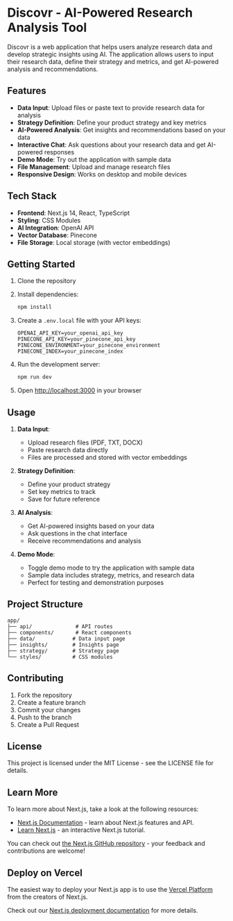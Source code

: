 # Discovr - AI-Powered Research Analysis Tool

Discovr is a web application that helps users analyze research data and develop strategic insights using AI. The application allows users to input their research data, define their strategy and metrics, and get AI-powered analysis and recommendations.

## Features

- **Data Input**: Upload files or paste text to provide research data for analysis
- **Strategy Definition**: Define your product strategy and key metrics
- **AI-Powered Analysis**: Get insights and recommendations based on your data
- **Interactive Chat**: Ask questions about your research data and get AI-powered responses
- **Demo Mode**: Try out the application with sample data
- **File Management**: Upload and manage research files
- **Responsive Design**: Works on desktop and mobile devices

## Tech Stack

- **Frontend**: Next.js 14, React, TypeScript
- **Styling**: CSS Modules
- **AI Integration**: OpenAI API
- **Vector Database**: Pinecone
- **File Storage**: Local storage (with vector embeddings)

## Getting Started

1. Clone the repository
2. Install dependencies:

   ```bash
   npm install
   ```

3. Create a `.env.local` file with your API keys:

   ```
   OPENAI_API_KEY=your_openai_api_key
   PINECONE_API_KEY=your_pinecone_api_key
   PINECONE_ENVIRONMENT=your_pinecone_environment
   PINECONE_INDEX=your_pinecone_index
   ```

4. Run the development server:

   ```bash
   npm run dev
   ```

5. Open [http://localhost:3000](http://localhost:3000) in your browser

## Usage

1. **Data Input**:
   - Upload research files (PDF, TXT, DOCX)
   - Paste research data directly
   - Files are processed and stored with vector embeddings

2. **Strategy Definition**:
   - Define your product strategy
   - Set key metrics to track
   - Save for future reference

3. **AI Analysis**:
   - Get AI-powered insights based on your data
   - Ask questions in the chat interface
   - Receive recommendations and analysis

4. **Demo Mode**:
   - Toggle demo mode to try the application with sample data
   - Sample data includes strategy, metrics, and research data
   - Perfect for testing and demonstration purposes

## Project Structure

```
app/
├── api/              # API routes
├── components/       # React components
├── data/            # Data input page
├── insights/        # Insights page
├── strategy/        # Strategy page
└── styles/          # CSS modules
```

## Contributing

1. Fork the repository
2. Create a feature branch
3. Commit your changes
4. Push to the branch
5. Create a Pull Request

## License

This project is licensed under the MIT License - see the LICENSE file for details.

## Learn More

To learn more about Next.js, take a look at the following resources:

- [Next.js Documentation](https://nextjs.org/docs) - learn about Next.js features and API.
- [Learn Next.js](https://nextjs.org/learn) - an interactive Next.js tutorial.

You can check out [the Next.js GitHub repository](https://github.com/vercel/next.js) - your feedback and contributions are welcome!

## Deploy on Vercel

The easiest way to deploy your Next.js app is to use the [Vercel Platform](https://vercel.com/new?utm_medium=default-template&filter=next.js&utm_source=create-next-app&utm_campaign=create-next-app-readme) from the creators of Next.js.

Check out our [Next.js deployment documentation](https://nextjs.org/docs/app/building-your-application/deploying) for more details.
